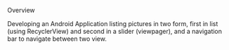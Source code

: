 
Overview

Developing an Android Application listing pictures in two form, 
first in list (using RecyclerView) and second in a slider (viewpager), and a navigation bar to navigate between two view.

